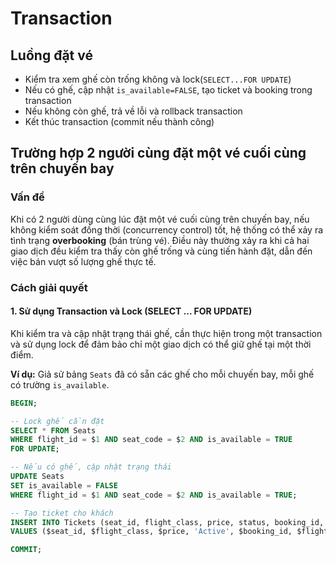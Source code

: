 # Transaction

## Luồng đặt vé
- Kiểm tra xem ghế còn trống không và lock(`SELECT...FOR UPDATE`)
- Nếu có ghế, cập nhật `is_available=FALSE`, tạo ticket và booking trong transaction
- Nếu không còn ghế, trả về lỗi và rollback transaction
- Kết thúc transaction (commit nếu thành công)

## Trường hợp 2 người cùng đặt một vé cuối cùng trên chuyến bay

### Vấn đề

Khi có 2 người dùng cùng lúc đặt một vé cuối cùng trên chuyến bay, nếu không kiểm soát đồng thời (concurrency control) tốt, hệ thống có thể xảy ra tình trạng **overbooking** (bán trùng vé). Điều này thường xảy ra khi cả hai giao dịch đều kiểm tra thấy còn ghế trống và cùng tiến hành đặt, dẫn đến việc bán vượt số lượng ghế thực tế.

### Cách giải quyết

#### 1. Sử dụng Transaction và Lock (SELECT ... FOR UPDATE)

Khi kiểm tra và cập nhật trạng thái ghế, cần thực hiện trong một transaction và sử dụng lock để đảm bảo chỉ một giao dịch có thể giữ ghế tại một thời điểm.

**Ví dụ:**
Giả sử bảng `Seats` đã có sẵn các ghế cho mỗi chuyến bay, mỗi ghế có trường `is_available`.

```sql
BEGIN;

-- Lock ghế cần đặt
SELECT * FROM Seats
WHERE flight_id = $1 AND seat_code = $2 AND is_available = TRUE
FOR UPDATE;

-- Nếu có ghế, cập nhật trạng thái
UPDATE Seats
SET is_available = FALSE
WHERE flight_id = $1 AND seat_code = $2 AND is_available = TRUE;

-- Tạo ticket cho khách
INSERT INTO Tickets (seat_id, flight_class, price, status, booking_id, flight_id)
VALUES ($seat_id, $flight_class, $price, 'Active', $booking_id, $flight_id);

COMMIT;
```
